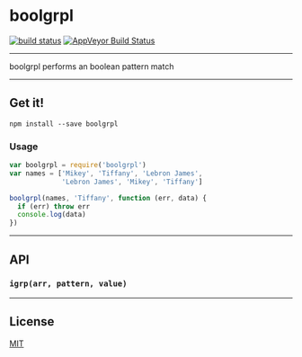 # boolgrpl

[![build status](http://img.shields.io/travis/Balou9/boolgrpl.svg?style=flat)](https://travis-ci.org/Balou9/boolgrpl) [![AppVeyor Build Status](https://ci.appveyor.com/api/projects/status/github/Balou9/boolgrpl?branch=master&svg=true)](https://ci.appveyor.com/project/Balou9/boolgrpl)

***

boolgrpl performs an boolean pattern match  

***

## Get it!

```
npm install --save boolgrpl
```

### Usage

```js
var boolgrpl = require('boolgrpl')
var names = ['Mikey', 'Tiffany', 'Lebron James',
             'Lebron James', 'Mikey', 'Tiffany']

boolgrpl(names, 'Tiffany', function (err, data) {
  if (err) throw err
  console.log(data)
})
```

***

## API

### `igrp(arr, pattern, value)`

***

## License

[MIT](./license.md)

